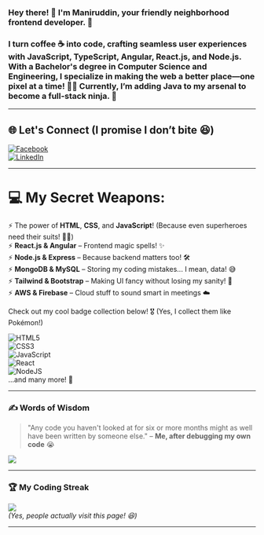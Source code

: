 <h3 align="left">Hey there! 👋 I'm Maniruddin, your friendly neighborhood frontend developer. 🚀</h3>

<h3 align="left">I turn coffee ☕ into code, crafting seamless user experiences with JavaScript, TypeScript, Angular, React.js, and Node.js. With a Bachelor's degree in Computer Science and Engineering, I specialize in making the web a better place—one pixel at a time! 🎨✨ Currently, I’m adding Java to my arsenal to become a full-stack ninja. 🥷</h3>

---

## 🌐 Let's Connect (I promise I don’t bite 😆)
[![Facebook](https://img.shields.io/badge/Facebook-%231877F2.svg?logo=Facebook&logoColor=white)](https://facebook.com/maniruddin.khan.35)  
[![LinkedIn](https://img.shields.io/badge/LinkedIn-%230077B5.svg?logo=linkedin&logoColor=white)](https://linkedin.com/in/maniruddin-khan)  

---

# 💻 My Secret Weapons:
⚡ The power of **HTML**, **CSS**, and **JavaScript**! (Because even superheroes need their suits! 🦸‍♂️)  
⚡ **React.js & Angular** – Frontend magic spells! ✨  
⚡ **Node.js & Express** – Because backend matters too! 🛠  
⚡ **MongoDB & MySQL** – Storing my coding mistakes... I mean, data! 😅  
⚡ **Tailwind & Bootstrap** – Making UI fancy without losing my sanity! 🎨  
⚡ **AWS & Firebase** – Cloud stuff to sound smart in meetings ☁️  

Check out my cool badge collection below! 🎖 (Yes, I collect them like Pokémon!)  

![HTML5](https://img.shields.io/badge/html5-%23E34F26.svg?style=for-the-badge&logo=html5&logoColor=white)  
![CSS3](https://img.shields.io/badge/css3-%231572B6.svg?style=for-the-badge&logo=css3&logoColor=white)  
![JavaScript](https://img.shields.io/badge/javascript-%23323330.svg?style=for-the-badge&logo=javascript&logoColor=%23F7DF1E)  
![React](https://img.shields.io/badge/react-%2320232a.svg?style=for-the-badge&logo=react&logoColor=%2361DAFB)  
![NodeJS](https://img.shields.io/badge/node.js-6DA55F?style=for-the-badge&logo=node.js&logoColor=white)  
...and many more! 🎉  

---

### ✍️ Words of Wisdom
> "Any code you haven't looked at for six or more months might as well have been written by someone else." – **Me, after debugging my own code** 😭  

![](https://quotes-github-readme.vercel.app/api?type=horizontal&theme=radical)  

---

### 🏆 My Coding Streak  
[![](https://visitcount.itsvg.in/api?id=techeduhelper&icon=2&color=0)](https://visitcount.itsvg.in)  
_(Yes, people actually visit this page! 😆)_  

---

<!-- Proudly written while avoiding actual work! 😜 -->
